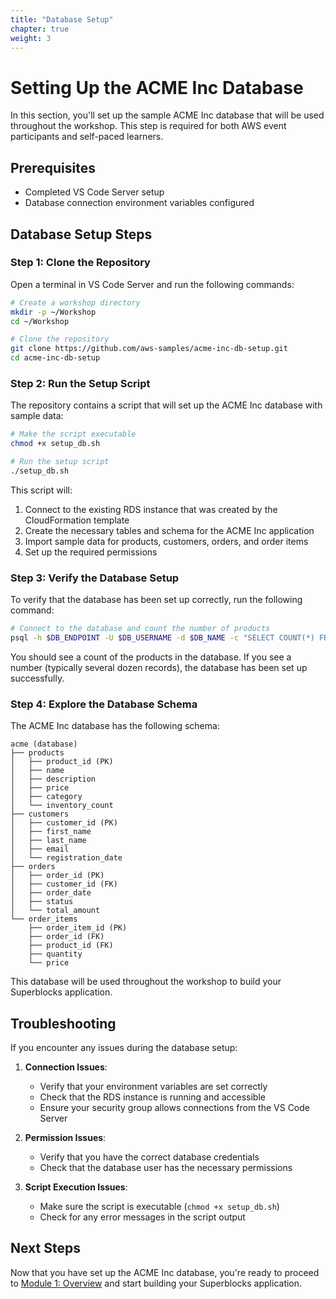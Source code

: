 ```yaml
---
title: "Database Setup"
chapter: true
weight: 3
---
```


# Setting Up the ACME Inc Database

In this section, you'll set up the sample ACME Inc database that will be used throughout the workshop. This step is required for both AWS event participants and self-paced learners.

## Prerequisites

- Completed VS Code Server setup
- Database connection environment variables configured

## Database Setup Steps

### Step 1: Clone the Repository

Open a terminal in VS Code Server and run the following commands:

```bash
# Create a workshop directory
mkdir -p ~/Workshop
cd ~/Workshop

# Clone the repository
git clone https://github.com/aws-samples/acme-inc-db-setup.git
cd acme-inc-db-setup
```

### Step 2: Run the Setup Script

The repository contains a script that will set up the ACME Inc database with sample data:

```bash
# Make the script executable
chmod +x setup_db.sh

# Run the setup script
./setup_db.sh
```

This script will:
1. Connect to the existing RDS instance that was created by the CloudFormation template
2. Create the necessary tables and schema for the ACME Inc application
3. Import sample data for products, customers, orders, and order items
4. Set up the required permissions

### Step 3: Verify the Database Setup

To verify that the database has been set up correctly, run the following command:

```bash
# Connect to the database and count the number of products
psql -h $DB_ENDPOINT -U $DB_USERNAME -d $DB_NAME -c "SELECT COUNT(*) FROM products;"
```

You should see a count of the products in the database. If you see a number (typically several dozen records), the database has been set up successfully.

### Step 4: Explore the Database Schema

The ACME Inc database has the following schema:

```
acme (database)
├── products
│   ├── product_id (PK)
│   ├── name
│   ├── description
│   ├── price
│   ├── category
│   └── inventory_count
├── customers
│   ├── customer_id (PK)
│   ├── first_name
│   ├── last_name
│   ├── email
│   └── registration_date
├── orders
│   ├── order_id (PK)
│   ├── customer_id (FK)
│   ├── order_date
│   ├── status
│   └── total_amount
└── order_items
    ├── order_item_id (PK)
    ├── order_id (FK)
    ├── product_id (FK)
    ├── quantity
    └── price
```

This database will be used throughout the workshop to build your Superblocks application.

## Troubleshooting

If you encounter any issues during the database setup:

1. **Connection Issues**:
   - Verify that your environment variables are set correctly
   - Check that the RDS instance is running and accessible
   - Ensure your security group allows connections from the VS Code Server

2. **Permission Issues**:
   - Verify that you have the correct database credentials
   - Check that the database user has the necessary permissions

3. **Script Execution Issues**:
   - Make sure the script is executable (`chmod +x setup_db.sh`)
   - Check for any error messages in the script output

## Next Steps

Now that you have set up the ACME Inc database, you're ready to proceed to [Module 1: Overview](/1_ModuleOne_Overview) and start building your Superblocks application.
